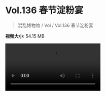 # Vol.136 春节淀粉宴

> 混乱博物馆 / Vol / Vol.136 春节淀粉宴

**视频大小**: 54.15 MB

<div class="video"><video src="https://file.hsyhx.top/video/混乱博物馆/Vol/136.mp4" controls preload>🤔 您的浏览器不支持 video 标签</video></div>